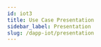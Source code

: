 ```yaml
---
id: iot3
title: Use Case Presentation
sidebar_label: Presentation
slug: /dapp-iot/presentation
---
```

